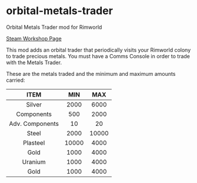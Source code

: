 # orbital-metals-trader
Orbital Metals Trader mod for Rimworld

[Steam Workshop Page](https://steamcommunity.com/sharedfiles/filedetails/?id=1855069167)

This mod adds an orbital trader that periodically visits your Rimworld colony to trade precious metals. You must have a Comms Console in order to trade with the Metals Trader.

These are the metals traded and the minimum and maximum amounts carried:

|       ITEM      |  MIN  |  MAX  |
|:---------------:|:-----:|:-----:|
|      Silver     |  2000 |  6000 |
|    Components   |  500  |  2000 |
| Adv. Components |   10  |   20  |
|      Steel      |  2000 | 10000 |
|     Plasteel    | 10000 |  4000 |
|       Gold      |  1000 |  4000 |
|     Uranium     |  1000 |  4000 |
|       Gold      |  1000 |  4000 |
